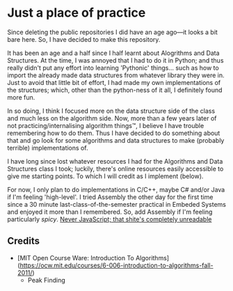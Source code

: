 # Just a place of practice
Since deleting the public repositories I did have an age ago—it looks a bit bare here. So, I have decided to make this repository.

It has been an age and a half since I half learnt about Alogrithms and Data Structures. At the time, I was annoyed that I had to do it in Python; and thus really didn't put any effort into learning 'Pythonic' things... such as how to import the already made data structures from whatever library they were in. Just to avoid that little bit of effort, I had made my own implementations of the structures; which, other than the python-ness of it all, I definitely found more fun.

In so doing, I think I focused more on the data structure side of the class and much less on the algorithm side. Now, more than a few years later of not practicing/internalising algorithm things™, I believe I have trouble remembering how to do them. Thus I have decided to do something about that and go look for some algorithms and data structures to make (probably terrible) implementations of.

I have long since lost whatever resources I had for the Algorithms and Data Structures class I took; luckily, there's online resources easily accessible to give me starting points. To which I will credit as I implement (below).

For now, I only plan to do implementations in C/C++, maybe C# and/or Java if I'm feeling 'high-level'. I tried Assembly the other day for the first time since a 30 minute last-class-of-the-semester practical in Embeded Systems and enjoyed it more than I remembered. So, add Assembly if I'm feeling particularly *spicy*.
<ins>Never JavaScript; that shite's completely unreadable</ins>

## Credits
 - [MIT Open Course Ware: Introduction To Algorithms] (https://ocw.mit.edu/courses/6-006-introduction-to-algorithms-fall-2011/)
    - Peak Finding

